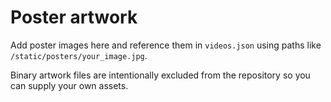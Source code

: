 # Poster artwork

Add poster images here and reference them in `videos.json` using paths like `/static/posters/your_image.jpg`.

Binary artwork files are intentionally excluded from the repository so you can supply your own assets.
